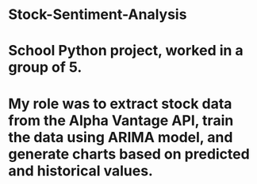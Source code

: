 # Stock-Sentiment-Analysis
# School Python project, worked in a group of 5.
# My role was to extract stock data from the Alpha Vantage API, train the data using ARIMA model, and generate charts based on predicted and historical values.

